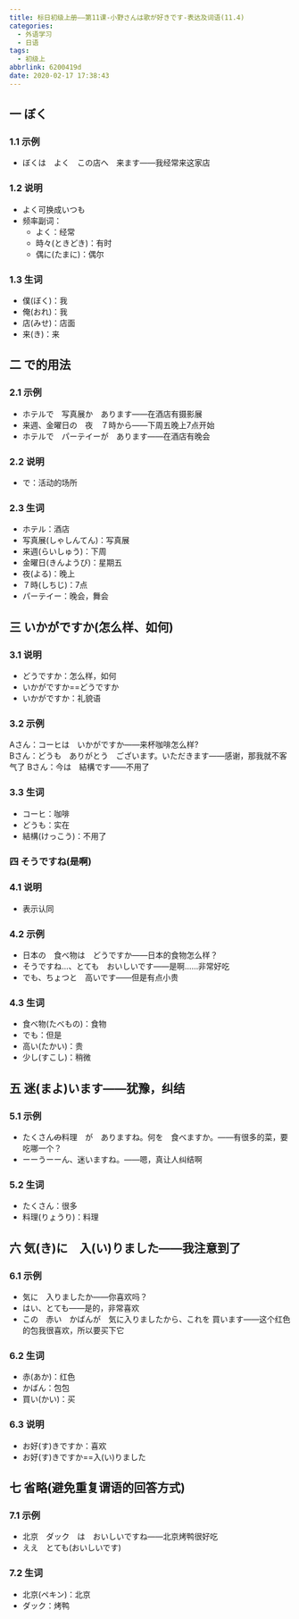 ```yaml
---
title: 标日初级上册——第11课-小野さんは歌が好きです-表达及词语(11.4)
categories:
  - 外语学习
  - 日语
tags:
  - 初级上
abbrlink: 6200419d
date: 2020-02-17 17:38:43
---
```

## 一  ぼく

### 1.1 示例

* ぼくは　よく　この店へ　来ます——我经常来这家店

### 1.2 说明

* よく可换成いつも
* 频率副词：
   * よく：经常
   * 時々(ときどき)：有时
   * 偶に(たまに)：偶尔

<!--more-->

### 1.3 生词

* 僕(ぼく)：我
* 俺(おれ)：我
* 店(みせ)：店面
* 来(き)：来

## 二 で的用法

### 2.1 示例

* ホテルで　写真展か　あります——在酒店有摄影展
* 来週、金曜日の　夜　７時から——下周五晚上7点开始
* ホテルで　パーテイーが　あります——在酒店有晚会

### 2.2 说明

* で：活动的场所

### 2.3 生词

* ホテル：酒店
* 写真展(しゃしんてん)：写真展
* 来週(らいしゅう)：下周
* 金曜日(きんようび)：星期五
* 夜(よる)：晚上
* ７時(しちじ)：7点
* パーテイー：晚会，舞会

## 三 いかがですか(怎么样、如何)

### 3.1 说明

* どうですか：怎么样，如何
* いかがですか==どうですか
* いかがですか：礼貌语

### 3.2 示例

Aさん：コーヒは　いかがですか——来杯咖啡怎么样?  
Bさん：どうも　ありがとう　ございます。いただきます——感谢，那我就不客气了
Bさん：今は　結構です——不用了

### 3.3 生词

* コーヒ：咖啡
* どうも：实在
* 結構(けっこう)：不用了

### 四 そうですね(是啊)

### 4.1 说明

* 表示认同

### 4.2 示例

* 日本の　食べ物は　どうですか——日本的食物怎么样？
* そうですね...、とても　おいしいです——是啊……非常好吃
* でも、ちょつと　高いです——但是有点小贵

### 4.3 生词

* 食べ物(たべもの)：食物
* でも：但是
* 高い(たかい)：贵
* 少し(すこし)：稍微

## 五  迷(まよ)います——犹豫，纠结

### 5.1 示例

* たくさん~~の~~料理　が　ありますね。何を　食べますか。——有很多的菜，要吃哪一个？
* ーーうーーん、迷いますね。——嗯，真让人纠结啊

### 5.2 生词

* たくさん：很多
* 料理(りょうり)：料理

## 六  気(き)に　入(い)りました——我注意到了

### 6.1 示例

* 気に　入りましたか——你喜欢吗？
* はい、とても——是的，非常喜欢
* この　赤い　かばんが　気に入りましたから、これを 買います——这个红色的包我很喜欢，所以要买下它

### 6.2 生词

* 赤(あか)：红色
* かばん：包包
* 買い(かい)：买

### 6.3 说明

* お好(す)きですか：喜欢
* お好(す)きですか==入(い)りました

## 七 省略(避免重复谓语的回答方式)

### 7.1 示例

* 北京　ダック　は　おいしいですね——北京烤鸭很好吃
* ええ　とても(おいしいです)

### 7.2 生词

* 北京(ペキン)：北京
* ダック：烤鸭


